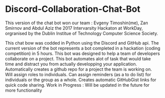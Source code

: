 # Discord-Collaboration-Chat-Bot
This version of the chat bot won our team : Evgeny Timoshin(me), Zan Smirnov and Abdul Aziz the 2017 Intervarsity Hackaton at WorkDay, orgranised by the Dublin Institue of Technology Computer Science Society.

This chat bow was codded in Python using the Discord and GitHub api. The current version of the bot represents a bot completed in a hackation (coding competition) in 5 hours.
This bot was designed to help a team of developers collaborate on a project. This bot automates alot of task that would take time and distract you from actually developping
your application. Automatically creates a github repo for a project the team is working on. Will assign roles to individuals. Can assign reminders (as a to do list) for individuals or the group as a whole.
Creates automatic GitHubGist links for quick code sharing. Work in Progress : Will be updated in the future for more functionality

